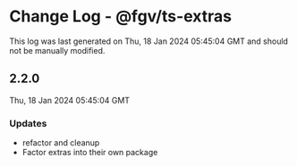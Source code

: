 # Change Log - @fgv/ts-extras

This log was last generated on Thu, 18 Jan 2024 05:45:04 GMT and should not be manually modified.

## 2.2.0
Thu, 18 Jan 2024 05:45:04 GMT

### Updates

- refactor and cleanup
- Factor extras into their own package

